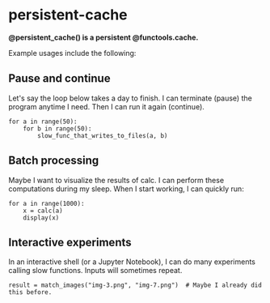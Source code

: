 # persistent-cache
**@persistent_cache() is a persistent @functools.cache.**

Example usages include the following:
    
    
## Pause and continue

Let's say the loop below takes a day to finish. I can terminate (pause) the program anytime I need. Then I can run it again (continue).

    for a in range(50):
        for b in range(50):
            slow_func_that_writes_to_files(a, b)
            
## Batch processing

Maybe I want to visualize the results of calc. I can perform these computations during my sleep. When I start working, I can quickly run:

    for a in range(1000):
        x = calc(a)
        display(x)
    
## Interactive experiments

In an interactive shell (or a Jupyter Notebook), I can do many experiments calling slow functions. Inputs will sometimes repeat.

    result = match_images("img-3.png", "img-7.png")  # Maybe I already did this before. 
